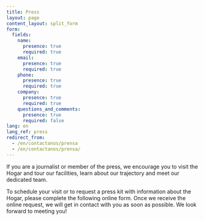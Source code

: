 ```yaml
---
title: Press
layout: page
content_layout: split_form
form:
  fields:
    name:
      presence: true
      required: true
    email:
      presence: true
      required: true
    phone:
      presence: true
      required: true
    company:
      presence: true
      required: true
    questions_and_comments:
      presence: true
      required: false
lang: en
lang_ref: press
redirect_from:
  - /en/contactanos/prensa
  - /en/contactanos/prensa/
---
```

If you are a journalist or member of the press, we encourage you to visit the Hogar and tour our facilities, learn about our trajectory and meet our dedicated team.

To schedule your visit or to request a press kit with information about the Hogar, please complete the following online form. Once we receive the online request, we will get in contact with you as soon as possible. We look forward to meeting you!
